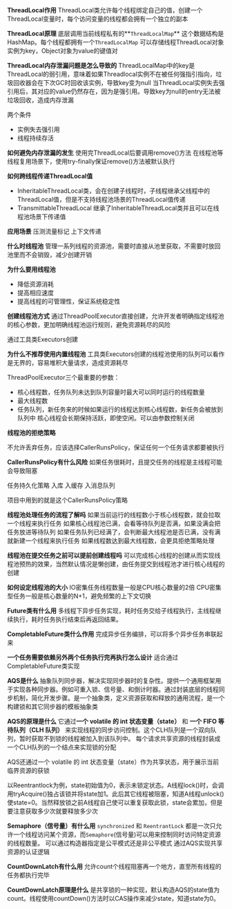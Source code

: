 **ThreadLocal作用**
ThreadLocal类允许每个线程绑定自己的值，创建一个ThreadLocal变量时，每个访问变量的线程都会拥有一个独立的副本

**ThreadLocal原理**
底层调用当前线程私有的**`ThreadLocalMap`** 这个数据结构是HashMap。每个线程都拥有一个`ThreadLocalMap` 可以存储线程ThreadLocal对象实例为key，Object对象为value的键值对

**ThreadLocal内存泄漏问题是怎么导致的**
ThreadLocalMap中的key是ThreadLocal的弱引用，意味着如果Threadlocal实例不在被任何强指引指向，垃圾回收器会在下次GC时回收该实例，导致key变为null
当ThreadLocal实例失去强引用后，其对应的value仍然存在，因为是强引用。导致key为null的entry无法被垃圾回收，造成内存泄漏

两个条件
 - 实例失去强引用
 - 线程持续存活

**如何避免内存泄漏的发生**
使用完ThreadLocal后要调用remove()方法
在线程池等线程复用场景下，使用try-finally保证remove()方法被默认执行

**如何跨线程传递ThreadLocal值**
- InheritableThreadLocal类，会在创建子线程时，子线程继承父线程中的ThreadLocal值，但是不支持线程池场景的ThreadLocal值传递
- TransmittableThreadLocal 继承了InheritableThreadLocal类并且可以在线程池场景下传递值

**应用场景**
压测流量标记
上下文传递




**什么时线程池**
管理一系列线程的资源池，需要时直接从池里获取，不需要时放回池里而不会销毁，减少创建开销

**为什么要用线程池**
- 降低资源消耗
- 提高相应速度
- 提高线程的可管理性，保证系统稳定性


**创建线程池方式**
通过ThreadPoolExecutor直接创建，允许开发者明确指定线程池的核心参数，更加明确线程池运行规则，避免资源耗尽的风险

通过工具类Executors创建

**为什么不推荐使用内置线程池**
工具类Executors创建的线程池使用的队列可以看作是无界的，容易堆积大量请求，造成资源耗尽


ThreadPoolExecutor三个最重要的参数：
- 核心线程数，任务队列未达到队列容量时最大可以同时运行的线程数量
- 最大线程数
- 任务队列，新任务来的时候如果运行的线程达到核心线程数，新任务会被放到队列中
核心线程会长期保持活跃，即使空闲。可以由参数控制关闭

**线程池的拒绝策略**

不允许丢弃任务，应该选择CallerRunsPolicy，保证任何一个任务请求都要被执行

**CallerRunsPolicy有什么风险**
如果任务很耗时，且提交任务的线程是主线程可能会导致阻塞

任务持久化策略
入库
入缓存
入消息队列

项目中用到的就是这个CallerRunsPolicy策略

**线程池处理任务的流程了解吗**
如果当前运行的线程数小于核心线程数，就会拉取一个线程来执行任务
如果核心线程池已满，会看等待队列是否满，如果没满会把任务放进等待队列
如果任务队列已经满了，会判断最大线程池是否已满，没有满就新建一个线程来执行任务
如果线程数达到最大线程数，会更具拒绝策略处理

**线程池在提交任务之前可以提前创建线程吗**
可以完成核心线程的创建从而实现线程池预热的效果，当然默认情况是懒创建，由任务提交到线程池才进行核心线程的创建

**如何设定线程池的大小**
IO密集任务线程数量一般是CPU核心数量的2倍
CPU密集型任务一般是核心数量的N+1，避免频繁的上下文切换


**Future类有什么用**
多线程下异步任务实现，耗时任务交给子线程执行，主线程继续执行，耗时任务执行结束后再返回结果。

**CompletableFuture类什么作用**
完成异步任务编排，可以将多个异步任务串联起来

**一个任务需要依赖另外两个任务执行完再执行怎么设计**
适合通过CompletableFuture类实现

**AQS是什么**
抽象队列同步器，解决实现同步器时的复杂性。提供一个通用框架用于实现各种同步器。例如可重入锁、信号量、和倒计时器。通过封装底层的线程同步机制，简化开发步骤。是一个抽象类，定义资源获取和释放的通用流程，是一个构建锁和其它同步器的模板抽象类

**AQS的原理是什么**
它通过**一个 volatile 的 int 状态变量（state）** 和 **一个 FIFO 等待队列（CLH 队列）** 来实现线程的同步访问控制。这个CLH队列是一个双向队列，暂时获取不到锁的线程被加入到该队列中。
每个请求共享资源的线程封装成一个CLH队列的一个结点来实现锁的分配

AQS还通过一个 volatile 的 int 状态变量（state）作为共享状态，用于展示当前临界资源的获锁

以Reentrantlock为例，state初始值为0，表示未锁定状态。A线程lock()时，会调用tryAcquire()独占该锁并将state加1。此后其它线程被阻塞，知道A线程unlock()使state=0。当然释放锁之前A线程自己使可以重复获取此锁，state会累加，但是要注意获取多少次就要释放多少次


**Semaphore（信号量）有什么用**
`synchronized` 和 `ReentrantLock` 都是一次只允许一个线程访问某个资源，而`Semaphore`(信号量)可以用来控制同时访问特定资源的线程数量。
可以通过构造器指定是公平模式还是非公平模式
通过AQS实现共享资源的认证逻辑

**CountDownLatch有什么用**
允许count个线程阻塞再一个地方，直至所有线程的任务都执行完毕

**CountDownLatch原理是什么**
是共享锁的一种实现，默认构造AQS的state值为count。线程使用countDown()方法时以CAS操作来减少state，知道state为0。